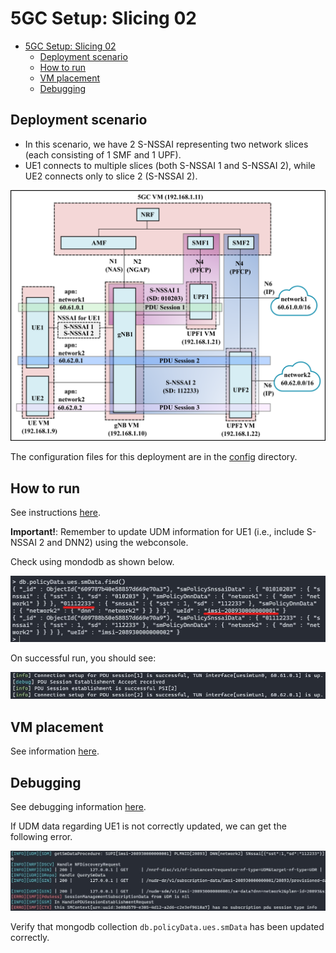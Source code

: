 # 5GC Setup: Slicing 02

- [5GC Setup: Slicing 02](#5gc-setup-slicing-02)
  - [Deployment scenario](#deployment-scenario)
  - [How to run](#how-to-run)
  - [VM placement](#vm-placement)
  - [Debugging](#debugging)
  

## Deployment scenario

- In this scenario, we have 2 S-NSSAI representing two network slices (each consisting of 1 SMF and 1 UPF). 
- UE1 connects to multiple slices (both S-NSSAI 1 and S-NSSAI 2), while UE2 connects only to slice 2 (S-NSSAI 2).

![slicing 02](../images/slice_deployment_02.png)

The configuration files for this deployment are in the [config](config) directory.

## How to run

See instructions [here](../slicing_01/README.md#how-to-run).

**Important!**: Remember to update UDM information for UE1 (i.e., include S-NSSAI 2 and DNN2) using the webconsole.

Check using mondodb as shown below.

![smdata](../images/slicing_02_smdata.jpg)

On successful run, you should see:

![success](../images/slicing_02_multiple_pdu.jpg)



## VM placement

See information [here](../slicing_01/README.md#vm-placement).


## Debugging

See debugging information [here](../slicing_01/README.md#debugging).

If UDM data regarding UE1 is not correctly updated, we can get the following error.

![udm_error](../images/slicing_02_udm_error.jpg)

Verify that mongodb collection `db.policyData.ues.smData` has been updated correctly.










 

